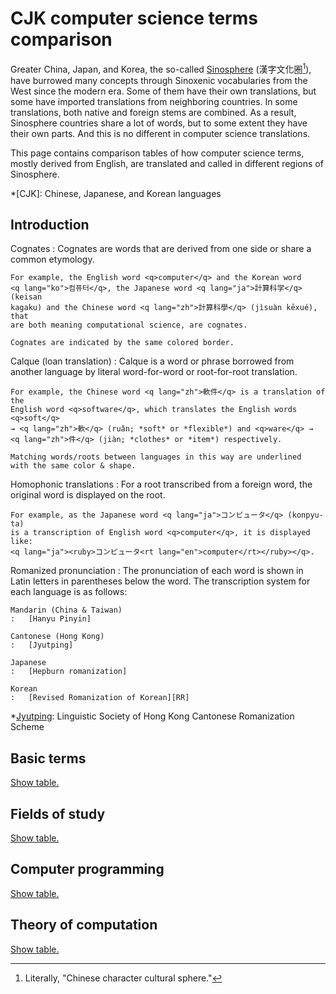 CJK computer science terms comparison
=====================================

Greater China, Japan, and Korea, the so-called [Sinosphere]
(<span lang="zh-Hant">漢字文化圈</span>[^1]),
have burrowed many concepts through Sinoxenic vocabularies from the West
since the modern era.  Some of them have their own translations,
but some have imported translations from neighboring countries.
In some translations, both native and foreign stems are combined.
As a result, Sinosphere countries share a lot of words,
but to some extent they have their own parts.
And this is no different in computer science translations.

This page contains comparison tables of how computer science terms,
mostly derived from English, are translated and called in
different regions of Sinosphere.

*[CJK]: Chinese, Japanese, and Korean languages

[^1]: Literally, "Chinese character cultural sphere."

[Sinosphere]: https://en.wikipedia.org/wiki/Sinosphere


Introduction
------------

Cognates
:   Cognates are words that are derived from one side or share a common
    etymology.

    For example, the English word <q>computer</q> and the Korean word
    <q lang="ko">컴퓨터</q>, the Japanese word <q lang="ja">計算科学</q> (keisan
    kagaku) and the Chinese word <q lang="zh">計算科學</q> (jìsuàn kēxué), that
    are both meaning computational science, are cognates.

    Cognates are indicated by the same colored border.

<span lang="fr">Calque</span> (loan translation)
:   Calque is a word or phrase borrowed from another language by literal
    word-for-word or root-for-root translation.

    For example, the Chinese word <q lang="zh">軟件</q> is a translation of the
    English word <q>software</q>, which translates the English words <q>soft</q>
    → <q lang="zh">軟</q> (ruǎn; *soft* or *flexible*) and <q>ware</q> →
    <q lang="zh">件</q> (jiàn; *clothes* or *item*) respectively.

    Matching words/roots between languages in this way are underlined
    with the same color & shape.

Homophonic translations
:   For a root transcribed from a foreign word,
    the original word is displayed on the root.

    For example, as the Japanese word <q lang="ja">コンピュータ</q> (konpyu-ta)
    is a transcription of English word <q>computer</q>, it is displayed like:
    <q lang="ja"><ruby>コンピュータ<rt lang="en">computer</rt></ruby></q>.

Romanized pronunciation
:   The pronunciation of each word is shown in Latin letters in parentheses
    below the word.  The transcription system for each language is as follows:

    Mandarin (China & Taiwan)
    :   [Hanyu Pinyin]

    Cantonese (Hong Kong)
    :   [Jyutping]

    Japanese
    :   [Hepburn romanization]

    Korean
    :   [Revised Romanization of Korean][RR]

*[Jyutping]: Linguistic Society of Hong Kong Cantonese Romanization Scheme

[Hanyu Pinyin]: https://en.wikipedia.org/wiki/Pinyin
[Jyutping]: https://en.wikipedia.org/wiki/Jyutping
[Hepburn romanization]: https://en.wikipedia.org/wiki/Hepburn_romanization
[RR]: https://korean.go.kr/front_eng/roman/roman_01.do


Basic terms
-----------

[Show table.](basic.yaml)


Fields of study
---------------

[Show table.](studies.yaml)


Computer programming
--------------------

[Show table.](programming.yaml)


Theory of computation
---------------------

[Show table.](theory-comp.yaml)
